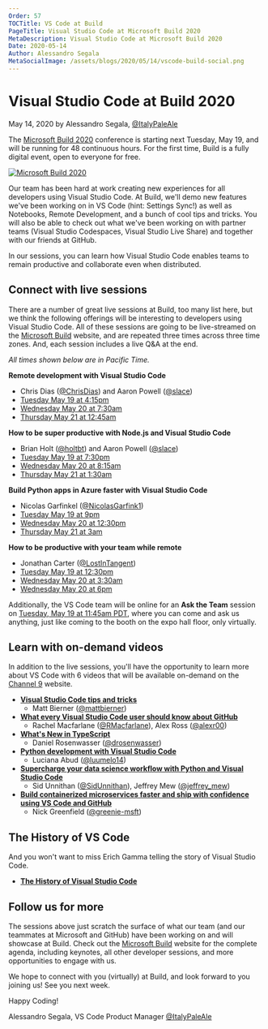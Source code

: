 ```yaml
---
Order: 57
TOCTitle: VS Code at Build
PageTitle: Visual Studio Code at Microsoft Build 2020
MetaDescription: Visual Studio Code at Microsoft Build 2020
Date: 2020-05-14
Author: Alessandro Segala
MetaSocialImage: /assets/blogs/2020/05/14/vscode-build-social.png
---
```


# Visual Studio Code at Build 2020

May 14, 2020 by Alessandro Segala,
[@ItalyPaleAle](https://twitter.com/ItalyPaleAle)

The [Microsoft Build 2020](https://mybuild.microsoft.com) conference is starting
next Tuesday, May 19, and will be running for 48 continuous hours. For the first
time, Build is a fully digital event, open to everyone for free.

[![Microsoft Build 2020](build-2020.png)](https://mybuild.microsoft.com)

Our team has been hard at work creating new experiences for all developers using
Visual Studio Code. At Build, we'll demo new features we've been working on in
VS Code (hint: Settings Sync!) as well as Notebooks, Remote Development, and a
bunch of cool tips and tricks. You will also be able to check out what we've
been working on with partner teams (Visual Studio Codespaces, Visual Studio Live
Share) and together with our friends at GitHub.

In our sessions, you can learn how Visual Studio Code enables teams to remain
productive and collaborate even when distributed.

## Connect with live sessions

There are a number of great live sessions at Build, too many list here, but we
think the following offerings will be interesting to developers using Visual
Studio Code. All of these sessions are going to be live-streamed on the
[Microsoft Build](https://mybuild.microsoft.com/) website, and are repeated
three times across three time zones. And, each session includes a live Q&A at
the end.

_All times shown below are in Pacific Time._

**Remote development with Visual Studio Code**

-   Chris Dias ([@ChrisDias](https://twitter.com/ChrisDias)) and Aaron Powell
    ([@slace](https://twitter.com/slace))
-   [Tuesday May 19 at 4:15pm](https://mybuild.microsoft.com/sessions/44eb0651-9449-4a50-b344-638ec520e042)
-   [Wednesday May 20 at 7:30am](https://mybuild.microsoft.com/sessions/5bf61d0b-f4af-4b2e-bcb4-56829ada4e5b)
-   [Thursday May 21 at 12:45am](https://mybuild.microsoft.com/sessions/98051ab8-b26e-4582-9215-5d21f2b18afd)

**How to be super productive with Node.js and Visual Studio Code**

-   Brian Holt ([@holtbt](https://twitter.com/holtbt)) and Aaron Powell
    ([@slace](https://twitter.com/slace))
-   [Tuesday May 19 at 7:30pm](https://mybuild.microsoft.com/sessions/28de040a-934e-4890-9168-58501e070653)
-   [Wednesday May 20 at 8:15am](https://mybuild.microsoft.com/sessions/a908c4f8-210f-49b4-a7fe-671b4e3890f9)
-   [Thursday May 21 at 1:30am](https://mybuild.microsoft.com/sessions/0f743b92-55fd-4c51-8ac5-bc30b56e07e1)

**Build Python apps in Azure faster with Visual Studio Code**

-   Nicolas Garfinkel ([@NicolasGarfink1](https://twitter.com/NicolasGarfink1))
-   [Tuesday May 19 at 9pm](https://mybuild.microsoft.com/sessions/4b7d35d7-7af8-442d-953a-abcc12627d24)
-   [Wednesday May 20 at 12:30pm](https://mybuild.microsoft.com/sessions/314e756d-b145-4d84-90c1-1aea9235df72)
-   [Thursday May 21 at 3am](https://mybuild.microsoft.com/sessions/b7a2db58-78fb-49b8-9372-66cd63f2f26f)

**How to be productive with your team while remote**

-   Jonathan Carter ([@LostInTangent](https://twitter.com/LostInTangent))
-   [Tuesday May 19 at 12:30pm](https://mybuild.microsoft.com/sessions/a0d2222c-cbd4-42ad-9471-88f91dc639f7)
-   [Wednesday May 20 at 3:30am](https://mybuild.microsoft.com/sessions/a0e69c1b-96e9-452a-9b3f-91665f4a51cf)
-   [Wednesday May 20 at 6pm](https://mybuild.microsoft.com/sessions/ef29e80e-19e3-4a51-a32c-75dc8e58820b)

Additionally, the VS Code team will be online for an **Ask the Team** session on
[Tuesday, May 19 at 11:45am PDT](https://mybuild.microsoft.com/sessions/be31cf74-1b32-4ac5-9673-333bc6018b18),
where you can come and ask us anything, just like coming to the booth on the
expo hall floor, only virtually.

## Learn with on-demand videos

In addition to the live sessions, you'll have the opportunity to learn more
about VS Code with 6 videos that will be available on-demand on the
[Channel 9](https://channel9.msdn.com/Events/Build/2020) website.

-   [**Visual Studio Code tips and tricks**](https://aka.ms/Build2020AppDev-VSCodeTips)
    -   Matt Bierner ([@mattbierner](https://hachyderm.io/@mattbierner))
-   [**What every Visual Studio Code user should know about GitHub**](https://aka.ms/Build2020AppDev-VSCodeAndGitHub)
    -   Rachel Macfarlane ([@RMacfarlane](https://github.com/RMacfarlane)), Alex
        Ross ([@alexr00](https://github.com/alexr00))
-   [**What's New in TypeScript**](https://aka.ms/Build2020AppDev-TypeScript)
    -   Daniel Rosenwasser ([@drosenwasser](https://twitter.com/drosenwasser))
-   [**Python development with Visual Studio Code**](https://aka.ms/Build2020AppDev-Python)
    -   Luciana Abud ([@luumelo14](https://twitter.com/luumelo14))
-   [**Supercharge your data science workflow with Python and Visual Studio Code**](https://aka.ms/Build2020AppDev-DataScience)
    -   Sid Unnithan ([@SidUnnithan](https://twitter.com/SidUnnithan)), Jeffrey
        Mew ([@jeffrey_mew](https://twitter.com/jeffrey_mew))
-   [**Build containerized microservices faster and ship with confidence using VS Code and GitHub**](https://aka.ms/Build2020AppDev-InnerLoops)
    -   Nick Greenfield ([@greenie-msft](https://github.com/greenie-msft))

## The History of VS Code

And you won't want to miss Erich Gamma telling the story of Visual Studio Code.

-   [**The History of Visual Studio Code**](https://mybuild.microsoft.com/sessions/6b571733-8198-48da-b870-ef804dcfea93?source=sessions)

## Follow us for more

The sessions above just scratch the surface of what our team (and our teammates
at Microsoft and GitHub) have been working on and will showcase at Build. Check
out the [Microsoft Build](https://mybuild.microsoft.com/) website for the
complete agenda, including keynotes, all other developer sessions, and more
opportunities to engage with us.

We hope to connect with you (virtually) at Build, and look forward to you
joining us! See you next week.

Happy Coding!

Alessandro Segala, VS Code Product Manager
[@ItalyPaleAle](https://twitter.com/ItalyPaleAle)
